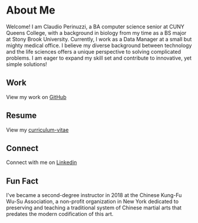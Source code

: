 # About Me

Welcome! I am Claudio Perinuzzi, a BA computer science senior at CUNY Queens College, with a background in biology from my time as a BS major at Stony Brook University. Currently, I work as a Data Manager at a small but mighty medical office. I believe my diverse background between technology and the life sciences offers a unique perspective to solving complicated problems. I am eager to expand my skill set and contribute to innovative, yet simple solutions!

## Work

View my work on [GitHub](https://github.com/Claudio-Perinuzzi)

## Resume

View my [curriculum-vitae](https://docs.google.com/document/d/1mQW1eXJuEnIQz1rKDgWfFcrV5rTf38YYW_tH8JZklak/edit?usp=sharing)

## Connect

Connect with me on [Linkedin](https://www.linkedin.com/in/claudio-perinuzzi/)

## Fun Fact

I've became a second-degree instructor in 2018 at the Chinese Kung-Fu Wu-Su Association, a non-profit organization in New York dedicated to preserving and teaching a traditional system of Chinese martial arts that predates the modern codification of this art. 
